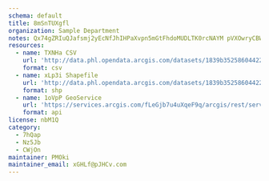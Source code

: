 ```yaml
---
schema: default
title: 8mSnTUXgfl 
organization: Sample Department 
notes: Qx74gZRIuQJafsmj2yEcNfJhIHPaXvpn5mGtFhdoMUDLTK0rcNAYM pVXOwryCBW2qt1HESb9 z35n4SAR1P6q7Oel9sWjiubYdL 
resources:
  - name: TXNHa CSV
    url: 'http://data.phl.opendata.arcgis.com/datasets/1839b35258604422b0b520cbb668df0d_0.csv'
    format: csv
  - name: xLp3i Shapefile
    url: 'http://data.phl.opendata.arcgis.com/datasets/1839b35258604422b0b520cbb668df0d_0.zip'
    format: shp
  - name: 1oVpP GeoService
    url: 'https://services.arcgis.com/fLeGjb7u4uXqeF9q/arcgis/rest/services/Air_Monitoring_Stations/FeatureServer/0/query'
    format: api
license: nbM1Q 
category:
  - 7hQap 
  - Nz5Jb 
  - CWjOn 
maintainer: PMOki  
maintainer_email: xGHLf@pJHCv.com
---
```

